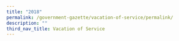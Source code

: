 ```yaml
---
title: "2018"
permalink: /government-gazette/vacation-of-service/permalink/
description: ""
third_nav_title: Vacation of Service
---
```

